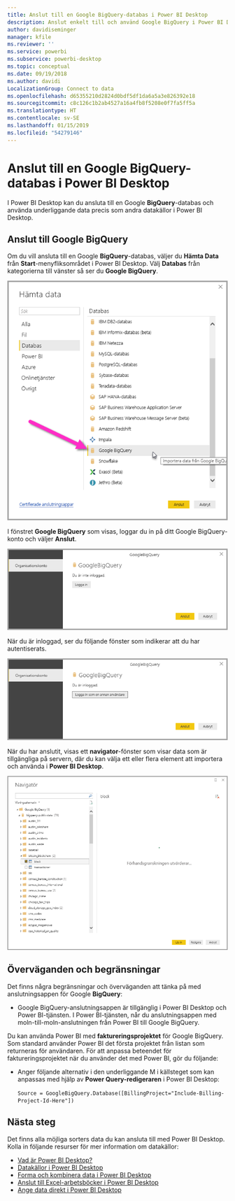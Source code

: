 ```yaml
---
title: Anslut till en Google BigQuery-databas i Power BI Desktop
description: Anslut enkelt till och använd Google BigQuery i Power BI Desktop
author: davidiseminger
manager: kfile
ms.reviewer: ''
ms.service: powerbi
ms.subservice: powerbi-desktop
ms.topic: conceptual
ms.date: 09/19/2018
ms.author: davidi
LocalizationGroup: Connect to data
ms.openlocfilehash: d65355210d2824d0bdf5df1da6a5a3e826392e18
ms.sourcegitcommit: c8c126c1b2ab4527a16a4fb8f5208e0f7fa5ff5a
ms.translationtype: HT
ms.contentlocale: sv-SE
ms.lasthandoff: 01/15/2019
ms.locfileid: "54279146"
---
```

# <a name="connect-to-a-google-bigquery-database-in-power-bi-desktop"></a>Anslut till en Google BigQuery-databas i Power BI Desktop
I Power BI Desktop kan du ansluta till en Google **BigQuery**-databas och använda underliggande data precis som andra datakällor i Power BI Desktop.

## <a name="connect-to-google-bigquery"></a>Anslut till Google BigQuery
Om du vill ansluta till en Google **BigQuery**-databas, väljer du **Hämta Data** från **Start**-menyfliksområdet i Power BI Desktop. Välj **Databas** från kategorierna till vänster så ser du **Google BigQuery**.

![Hämta Data-dialogrutan för Google BigQuery](media/desktop-connect-bigquery/connect_bigquery_01.png)

I fönstret **Google BigQuery** som visas, loggar du in på ditt Google BigQuery-konto och väljer **Anslut**.

![Logga in på Google BigQuery](media/desktop-connect-bigquery/connect_bigquery_02.png)

När du är inloggad, ser du följande fönster som indikerar att du har autentiserats. 

![Inloggad på Google](media/desktop-connect-bigquery/connect_bigquery_02b.png)

När du har anslutit, visas ett **navigator**-fönster som visar data som är tillgängliga på servern, där du kan välja ett eller flera element att importera och använda i **Power BI Desktop**.

![Data från Google BigQuery](media/desktop-connect-bigquery/connect_bigquery_03.png)

## <a name="considerations-and-limitations"></a>Överväganden och begränsningar
Det finns några begränsningar och överväganden att tänka på med anslutningsappen för Google **BigQuery**:

* Google BigQuery-anslutningsappen är tillgänglig i Power BI Desktop och Power BI-tjänsten. I Power BI-tjänsten, når du anslutningsappen med moln-till-moln-anslutningen från Power BI till Google BigQuery.

Du kan använda Power BI med **faktureringsprojektet** för Google BigQuery. Som standard använder Power BI det första projektet från listan som returneras för användaren. För att anpassa beteendet för faktureringsprojektet när du använder det med Power BI, gör du följande:

 * Anger följande alternativ i den underliggande M i källsteget som kan anpassas med hjälp av **Power Query-redigeraren** i Power BI Desktop:

    ```Source = GoogleBigQuery.Database([BillingProject="Include-Billing-Project-Id-Here"])```

## <a name="next-steps"></a>Nästa steg
Det finns alla möjliga sorters data du kan ansluta till med Power BI Desktop. Kolla in följande resurser för mer information om datakällor:

* [Vad är Power BI Desktop?](desktop-what-is-desktop.md)
* [Datakällor i Power BI Desktop](desktop-data-sources.md)
* [Forma och kombinera data i Power BI Desktop](desktop-shape-and-combine-data.md)
* [Anslut till Excel-arbetsböcker i Power BI Desktop](desktop-connect-excel.md)   
* [Ange data direkt i Power BI Desktop](desktop-enter-data-directly-into-desktop.md)   

